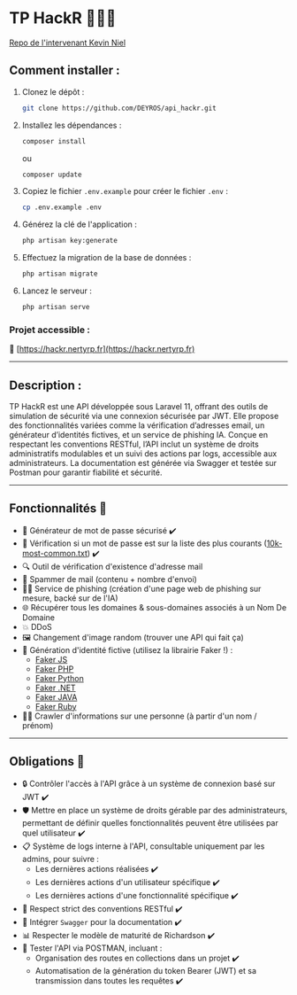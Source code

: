 # TP HackR 👨🏻‍💻

[Repo de l'intervenant Kevin Niel](https://github.com/kevinniel/M1-MDS-2425-API)

## Comment installer :

1. Clonez le dépôt :

    ```bash
    git clone https://github.com/DEYROS/api_hackr.git
    ```

2. Installez les dépendances :

    ```bash
    composer install
    ```

    ou

    ```bash
    composer update
    ```

3. Copiez le fichier `.env.example` pour créer le fichier `.env` :

    ```bash
    cp .env.example .env
    ```

4. Générez la clé de l'application :

    ```bash
    php artisan key:generate
    ```

5. Effectuez la migration de la base de données :

    ```bash
    php artisan migrate
    ```

6. Lancez le serveur :
    ```bash
    php artisan serve
    ```

### Projet accessible :

🔗 [https://hackr.nertyrp.fr](https://hackr.nertyrp.fr)

---

## Description :

TP HackR est une API développée sous Laravel 11, offrant des outils de simulation de sécurité via une connexion sécurisée par JWT. Elle propose des fonctionnalités variées comme la vérification d’adresses email, un générateur d’identités fictives, et un service de phishing IA. Conçue en respectant les conventions RESTful, l’API inclut un système de droits administratifs modulables et un suivi des actions par logs, accessible aux administrateurs. La documentation est générée via Swagger et testée sur Postman pour garantir fiabilité et sécurité.

---

## Fonctionnalités 🔧

-   🔑 Générateur de mot de passe sécurisé ✔️
-   🔐 Vérification si un mot de passe est sur la liste des plus courants ([10k-most-common.txt](https://github.com/danielmiessler/SecLists/blob/master/Passwords/Common-Credentials/10k-most-common.txt)) ✔️
-   🔍 Outil de vérification d'existence d'adresse mail
-   📧 Spammer de mail (contenu + nombre d'envoi)
-   🕵️‍♂️ Service de phishing (création d'une page web de phishing sur mesure, backé sur de l'IA)
-   🌐 Récupérer tous les domaines & sous-domaines associés à un Nom De Domaine
-   💥 DDoS
-   🖼️ Changement d'image random (trouver une API qui fait ça)
-   👤 Génération d'identité fictive (utilisez la librairie Faker !) :
    -   [Faker JS](https://fakerjs.dev/)
    -   [Faker PHP](https://fakerphp.org/)
    -   [Faker Python](https://faker.readthedocs.io/en/master/)
    -   [Faker .NET](https://www.nuget.org/packages/Faker.Net/)
    -   [Faker JAVA](https://javadoc.io/doc/com.github.javafaker/javafaker/latest/com/github/javafaker/Faker.html)
    -   [Faker Ruby](https://github.com/faker-ruby/faker)
-   🕵️‍♀️ Crawler d'informations sur une personne (à partir d'un nom / prénom)

---

## Obligations 📜

-   🔒 Contrôler l'accès à l'API grâce à un système de connexion basé sur JWT ✔️
-   🛡️ Mettre en place un système de droits gérable par des administrateurs, permettant de définir quelles fonctionnalités peuvent être utilisées par quel utilisateur ✔️
-   📋 Système de logs interne à l'API, consultable uniquement par les admins, pour suivre :
    -   Les dernières actions réalisées ✔️
    -   Les dernières actions d'un utilisateur spécifique ✔️
    -   Les dernières actions d'une fonctionnalité spécifique ✔️
-   📏 Respect strict des conventions RESTful ✔️
-   📑 Intégrer `Swagger` pour la documentation ✔️
-   📊 Respecter le modèle de maturité de Richardson ✔️
-   🧪 Tester l'API via POSTMAN, incluant :
    -   Organisation des routes en collections dans un projet ✔️
    -   Automatisation de la génération du token Bearer (JWT) et sa transmission dans toutes les requêtes ✔️

